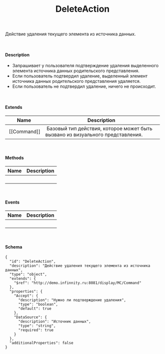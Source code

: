 ﻿---
layout: default
title: DeleteAction
position: 7
categories: 
tags: 
---

Действие удаления текущего элемента из источника данных.

   

#### Description

* Запрашивает у пользователя подтверждение удаления выделенного элемента источника данных родительского представления.
* Если пользователь подтвердил удаление, выделенный элемент источника данных родительского представления удаляется.
* Если пользователь не подтвердил удаление, ничего не происходит.

   

#### Extends

|Name|Description|
|----|-----------|
| [[Command]]| Базовый тип действия, которое может быть вызвано из визуального представления.|

   

#### Methods

|Name|Description|
|----|-----------|
| | |

    

#### Events

|Name|Description|
|----|-----------|
| | |

   

#### Schema

```
{
  "id": "DeleteAction",
  "description": "Действие удаления текущего элемента из источника данных",
  "type": "object",
  "extends": {
    "$ref": "http://demo.infinnity.ru:8081/display/MC/Command"
  },
  "properties": {
    "Accept": {
      "description": "Нужно ли подтверждение удаления",
      "type": "boolean",
      "default": true
    },
    "DataSource": {
      "description": "Источник данных",
      "type": "string",
      "required": true
    }
  },
  "additionalProperties": false
}
```

     

 

